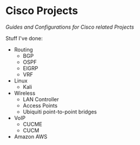 # Cisco Projects
*Guides and Configurations for Cisco related Projects*


Stuff I've done:
- Routing
  - BGP
  - OSPF
  - EIGRP
  - VRF
- Linux
  - Kali
- Wireless
  - LAN Controller
  - Access Points
  - Ubiquiti point-to-point bridges
- VoIP
  - CUCME
  - CUCM
- Amazon AWS
